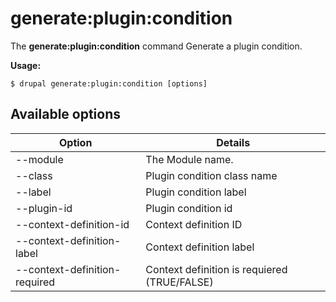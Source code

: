 # generate:plugin:condition
The **generate:plugin:condition** command Generate a plugin condition.

**Usage:**
```
$ drupal generate:plugin:condition [options] 
```

## Available options
Option | Details
-------|-------------
--module | The Module name.
--class | Plugin condition class name
--label | Plugin condition label
--plugin-id | Plugin condition id
--context-definition-id | Context definition ID
--context-definition-label | Context definition label
--context-definition-required | Context definition is requiered (TRUE/FALSE)
